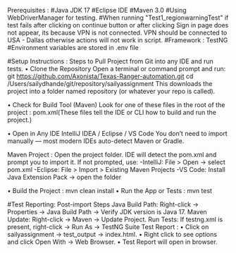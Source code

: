 Prerequisites :
#Java JDK 17
#Eclipse IDE
#Maven 3.0
#Using WebDriverManager for testing.
#When running "Test1_regionwarningTest" if test fails after clicking on continue button or after clicking Sign in page does not appear, its because VPN is not connected.
VPN should be connected to USA - Dallas otherwise actions will not work in script.
#Framework : TestNG
#Environment variables are stored in .env file

  
#Setup Instructions : Steps to Pull Project from Git into any IDE and run tests.
• Clone the Repository
   Open a terminal or command prompt and run:
   git https://github.com/Axonista/Texas-Ranger-automation.git
   cd /Users/sailydhande/git/repository/sailyassignment
   This downloads the project into a folder named repository (or whatever your repo is called).

• Check for Build Tool (Maven)
   Look for one of these files in the root of the project : pom.xml(These files tell the IDE or CLI how to build and run the project.)

• Open in Any IDE
   IntelliJ IDEA / Eclipse / VS Code
   You don’t need to import manually — most modern IDEs auto-detect Maven or Gradle.

   Maven Project :
   Open the project folder.
   IDE will detect the pom.xml and prompt you to import it.
   If not prompted, use:
   -IntelliJ: File > Open → select pom.xml
   -Eclipse: File > Import > Existing Maven Projects
   -VS Code: Install Java Extension Pack → open the folder

• Build the Project : mvn clean install
• Run the App or Tests : mvn test

 
#Test Reporting:
Post-import Steps Java Build Path: Right-click → Properties → Java Build Path → Verify JDK version is Java 17. Maven Update: Right-click → Maven → Update Project.
Run Tests: If testng.xml is present, right-click → Run As → TestNG Suite
Test Report :
• Click on sailyassignment -> test_output -> index.html.
• Right click to see options and click Open With -> Web Browser.
• Test Report will open in browser.
